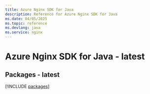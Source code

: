 ```yaml
---
title: Azure Nginx SDK for Java
description: Reference for Azure Nginx SDK for Java
ms.date: 04/05/2025
ms.topic: reference
ms.devlang: java
ms.service: nginx
---
```

# Azure Nginx SDK for Java - latest
## Packages - latest
[!INCLUDE [packages](nginx-index.md)]
